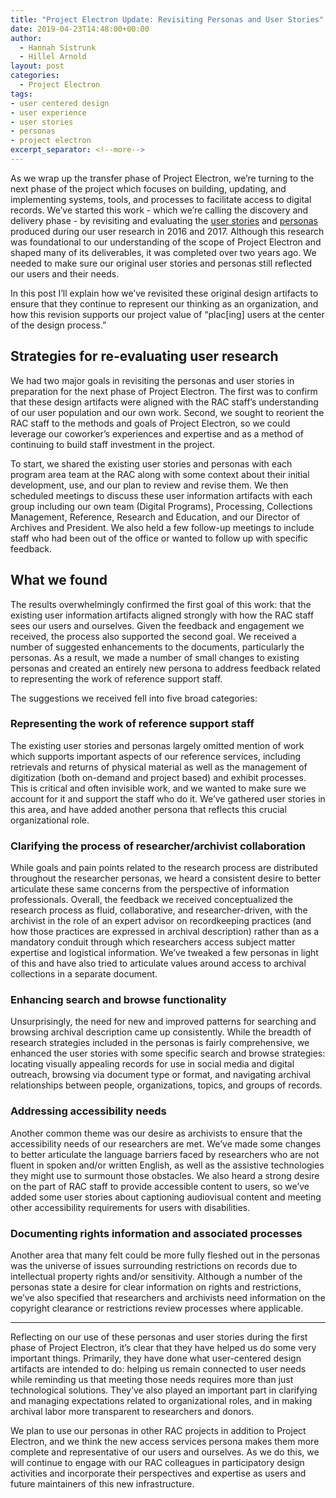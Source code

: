 ```yaml
---
title: "Project Electron Update: Revisiting Personas and User Stories"
date: 2019-04-23T14:48:00+00:00
author:
  - Hannah Sistrunk
  - Hillel Arnold
layout: post
categories:
  - Project Electron
tags:
- user centered design
- user experience
- user stories
- personas
- project electron
excerpt_separator: <!--more-->
---
```


As we wrap up the transfer phase of Project Electron, we’re turning to the next phase of the project which focuses on building, updating, and implementing systems, tools, and processes to facilitate access to digital records. We’ve started this work - which we’re calling the discovery and delivery phase - by revisiting and evaluating the [user stories](https://github.com/RockefellerArchiveCenter/project_electron/tree/master/user-stories) and [personas](https://github.com/RockefellerArchiveCenter/personas/tree/master/project-electron-personas) produced during our user research in 2016 and 2017. Although this research was foundational to our understanding of the scope of Project Electron and shaped many of its deliverables, it was completed over two years ago. We needed to make sure our original user stories and personas still reflected our users and their needs.

In this post I’ll explain how we’ve revisited these original design artifacts to ensure that they continue to represent our thinking as an organization, and how this revision supports our project value of “plac[ing] users at the center of the design process.”

 <!--more-->

## Strategies for re-evaluating user research

We had two major goals in revisiting the personas and user stories in preparation for the next phase of Project Electron. The first was to confirm that these design artifacts were aligned with the RAC staff’s understanding of our user population and our own work. Second, we sought to reorient the RAC staff to the methods and goals of Project Electron, so we could leverage our coworker’s experiences and expertise and as a method of continuing to build staff investment in the project.

To start, we shared the existing user stories and personas with each program area team at the RAC along with some context about their initial development, use, and our plan to review and revise them. We then scheduled meetings to discuss these user information artifacts with each group including our own team (Digital Programs), Processing, Collections Management, Reference, Research and Education, and our Director of Archives and President. We also held a few follow-up meetings to include staff who had been out of the office or wanted to follow up with specific feedback.

## What we found

The results overwhelmingly confirmed the first goal of this work: that the existing user information artifacts aligned strongly with how the RAC staff sees our users and ourselves. Given the feedback and engagement we received, the process also supported the second goal. We received a number of suggested enhancements to the documents, particularly the personas. As a result, we made a number of small changes to existing personas and created an entirely new persona to address feedback related to representing the work of reference support staff.

The suggestions we received fell into five broad categories:

### Representing the work of reference support staff

The existing user stories and personas largely omitted mention of work which supports important aspects of our reference services, including retrievals and returns of physical material as well as the management of digitization (both on-demand and project based) and exhibit processes. This is critical and often invisible work, and we wanted to make sure we account for it and support the staff who do it. We’ve gathered user stories in this area, and have added another persona that reflects this crucial organizational role.

### Clarifying the process of researcher/archivist collaboration

While goals and pain points related to the research process are distributed throughout the researcher personas, we heard a consistent desire to better articulate these same concerns from the perspective of information professionals. Overall, the feedback we received conceptualized the research process as fluid, collaborative, and researcher-driven, with the archivist in the role of an expert advisor on recordkeeping practices (and how those practices are expressed in archival description) rather than as a mandatory conduit through which researchers access subject matter expertise and logistical information. We’ve tweaked a few personas in light of this and have also tried to articulate values around access to archival collections in a separate document.

### Enhancing search and browse functionality

Unsurprisingly, the need for new and improved patterns for searching and browsing archival description came up consistently. While the breadth of research strategies included in the personas is fairly comprehensive, we enhanced the user stories with some specific search and browse strategies: locating visually appealing records for use in social media and digital outreach, browsing via document type or format, and navigating archival relationships between people, organizations, topics, and groups of records.

### Addressing accessibility needs

Another common theme was our desire as archivists to ensure that the accessibility needs of our researchers are met. We’ve made some changes to better articulate the language barriers faced by researchers who are not fluent in spoken and/or written English, as well as the assistive technologies they might use to surmount those obstacles. We also heard a strong desire on the part of RAC staff to provide accessible content to users, so we’ve added some user stories about captioning audiovisual content and meeting other accessibility requirements for users with disabilities.

### Documenting rights information and associated processes

Another area that many felt could be more fully fleshed out in the personas was the universe of issues surrounding restrictions on records due to intellectual property rights and/or sensitivity. Although a number of the personas state a desire for clear information on rights and restrictions, we’ve also specified that researchers and archivists need information on the copyright clearance or restrictions review processes where applicable.

---

Reflecting on our use of these personas and user stories during the first phase of Project Electron, it’s clear that they have helped us do some very important things. Primarily, they have done what user-centered design artifacts are intended to do: helping us remain connected to user needs while reminding us that meeting those needs requires more than just technological solutions. They’ve also played an important part in clarifying and managing expectations related to organizational roles, and in making archival labor more transparent to researchers and donors.

We plan to use our personas in other RAC projects in addition to Project Electron, and we think the new access services persona makes them more complete and representative of our users and ourselves. As we do this, we will continue to engage with our RAC colleagues in participatory design activities and incorporate their perspectives and expertise as users and future maintainers of this new infrastructure.
